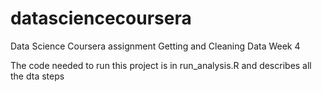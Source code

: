 # datasciencecoursera
Data Science Coursera assignment Getting and Cleaning Data Week 4

The code needed to run this project is in run_analysis.R and describes all the dta steps 

